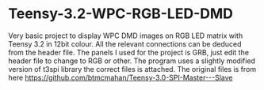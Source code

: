# Teensy-3.2-WPC-RGB-LED-DMD
Very basic project to display WPC DMD images on RGB LED matrix with Teensy 3.2 in 12bit colour.
All the relevant connections can be deduced from the header file. 
The panels I used for the project is GRB, just edit the header file to change to RGB or other.
The program uses a slightly modified version of t3spi library the correct files is attached. The original files is from here https://github.com/btmcmahan/Teensy-3.0-SPI-Master---Slave
